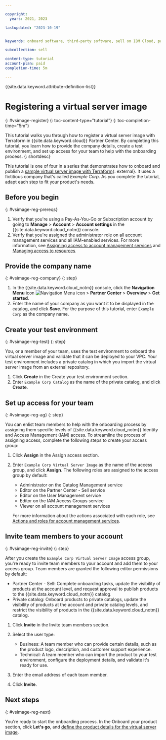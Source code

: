 ```yaml
---

copyright:
  years: 2021, 2023

lastupdated: "2023-10-19"


keywords: onboard software, third-party software, sell on IBM Cloud, partner center, virtual server image, virtual machine image, image, vm, vsi, terraform, register

subcollection: sell

content-type: tutorial
account-plan: paid
completion-time: 5m

---
```


{{site.data.keyword.attribute-definition-list}}


# Registering a virtual server image
{: #vsimage-register}
{: toc-content-type="tutorial"}
{: toc-completion-time="5m"}

This tutorial walks you through how to register a virtual server image with Terraform in {{site.data.keyword.cloud}} Partner Center. By completing this tutorial, you learn how to provide the company details, create a test environment, and set up access for your team to help with the onboarding process.
{: shortdesc}

This tutorial is one of four in a series that demonstrates how to onboard and publish a [sample virtual server image with Terraform](https://github.com/IBM-Cloud/isv-vsi-product-deploy-sample/tree/v1.0){: external}. It uses a fictitious company that's called *Example Corp*. As you complete the tutorial, adapt each step to fit your product's needs.

## Before you begin
{: #vsimage-reg-prereqs}

1. Verify that you're using a Pay-As-You-Go or Subscription account by going to **Manage** > **Account** > **Account settings** in the {{site.data.keyword.cloud_notm}} console.
1. Verify that you're assigned the administrator role on all account management services and all IAM-enabled services. For more information, see [Assigning access to account management services](/docs/account?topic=account-account-services) and [Managing access to resources](/docs/account?topic=account-assign-access-resources).

## Provide the company name
{: #vsimage-reg-company}
{: step}

1. In the {{site.data.keyword.cloud_notm}} console, click the **Navigation Menu** icon ![Navigation Menu icon](../icons/icon_hamburger.svg "Menu") > **Partner Center** > **Overview** > **Get started**.
2. Enter the name of your company as you want it to be displayed in the catalog, and click **Save**. For the purpose of this tutorial, enter `Example Corp` as the company name.

## Create your test environment
{: #vsimage-reg-test}
{: step}

You, or a member of your team, uses the test environment to onboard the virtual server image and validate that it can be deployed to your VPC. Your test environment includes a private catalog in which you import the virtual server image from an external repository.

1. Click **Create** in the Create your test environment section.
1. Enter `Example Corp Catalog` as the name of the private catalog, and click **Create**.

## Set up access for your team
{: #vsimage-reg-ag}
{: step}

You can enlist team members to help with the onboarding process by assigning them specific levels of {{site.data.keyword.cloud_notm}} Identity and Access Management (IAM) access. To streamline the process of assigning access, complete the following steps to create your access group:

1. Click **Assign** in the Assign access section.
1. Enter `Example Corp Virtual Server Image` as the name of the access group, and click **Assign**. The following roles are assigned to the access group by default:

    * Administrator on the Catalog Management service
    * Editor on the Partner Center - Sell service
    * Editor on the User Management service
    * Editor on the IAM Access Groups service
    * Viewer on all account management services

    For more information about the actions associated with each role, see [Actions and roles for account management services](/docs/account?topic=account-account-services#account-management-actions-roles).

## Invite team members to your account
{: #vsimage-reg-invite}
{: step}

After you create the `Example Corp Virtual Server Image` access group, you're ready to invite team members to your account and add them to your access group. Team members are granted the following editor permissions by default:

* Partner Center - Sell: Complete onboarding tasks, update the visibility of products at the account level, and request approval to publish products to the {{site.data.keyword.cloud_notm}} catalog.
* Private catalog: Onboard products to private catalogs, update the visibility of products at the account and private catalog levels, and restrict the visibility of products in the {{site.data.keyword.cloud_notm}} catalog.

1. Click **Invite** in the Invite team members section.
1. Select the user type:

    * Business: A team member who can provide certain details, such as the product logo, description, and customer support experience.
    * Technical: A team member who can import the product to your test environment, configure the deployment details, and validate it's ready for use.

1. Enter the email address of each team member.
1. Click **Invite**.


## Next steps
{: #vsimage-reg-next}

You're ready to start the onboarding process. In the Onboard your product section, click **Let's go**, and [define the product details for the virtual server image](/docs/sell?topic=sell-vsimage-define).
